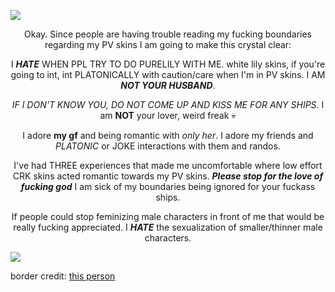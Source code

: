![](https://64.media.tumblr.com/e86607f100caa7c245bcd889f061b06f/db26be39848f24fa-de/s2048x3072/66c10030bbf5ee6a52e5044b709b3603d008289e.pnj)

<p align="center">Okay. Since people are having trouble reading my fucking boundaries regarding my PV skins I am going to make this crystal clear:</p>

<p align="center">I <B><I>HATE</I></B> WHEN PPL TRY TO DO PURELILY WITH ME. white lily skins, if you're going to int, int PLATONICALLY with caution/care when I'm in PV skins. I AM <B><I>NOT YOUR HUSBAND</I></B>.</p>

<p align="center"><I>IF I DON'T KNOW YOU, DO NOT COME UP AND KISS ME FOR ANY SHIPS</I>. I am <B>NOT</B> your lover, weird freak 💀</p>

<p align="center">I adore <B>my gf</B> and being romantic with <I>only her</I>. I adore my friends and <I>PLATONIC</I> or JOKE interactions with them and randos.</p>

<p align="center">I've had THREE experiences that made me uncomfortable where low effort CRK skins acted romantic towards my PV skins. <B><I>Please stop for the love of fucking god</I></B> I am sick of my boundaries being ignored for your fuckass ships.</p>

<p align="center">If people could stop feminizing male characters in front of me that would be really fucking appreciated. I <B><I>HATE</I></B> the sexualization of smaller/thinner male characters.</p>

![](https://64.media.tumblr.com/a8b5eace754f20a02319323292b4a1c9/ae9f71892911432c-46/s2048x3072/7abe37249ed6c8ba54df549d5402b13f4c8a3e11.pnj)

border credit: [this person](https://www.tumblr.com/sisterlucifergraphics)
<!--
**lonelybluebird/lonelybluebird** is a ✨ _special_ ✨ repository because its `README.md` (this file) appears on your GitHub profile.>
